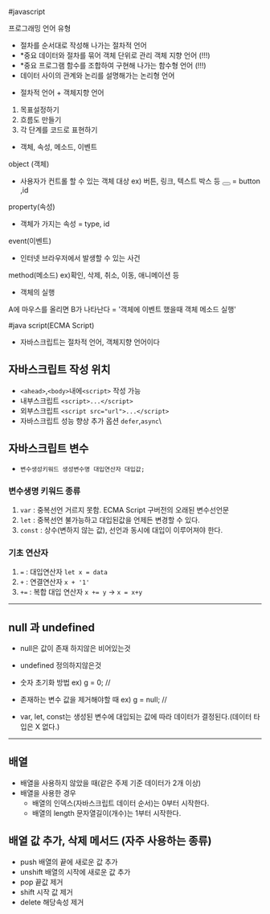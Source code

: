 #javascript

프로그래밍 언어 유형
- 절차를 순서대로 작성해 나가는 절차적 언어
- *중요 데이터와 절차를 묶어 객체 단위로 관리 객체 지향 언어 (!!!)
- *중요 프로그램 함수를 조합하여 구현해 나가는 함수형 언어 (!!!)
- 데이터 사이의 관계와 논리를 설명해가는 논리형 언어

* 절차적 언어 + 객체지향 언어
1. 목표설정하기
2. 흐름도 만들기
3. 각 단계를 코드로 표현하기

* 객체, 속성, 메소드, 이벤트

object (객체)
- 사용자가 컨트롤 할 수 있는 객체 대상 ex) 버튼, 링크, 텍스트 박스 등
<button type="button" id="btn"></button>
= button ,id

property(속성)
- 객체가 가지는 속성 
= type, id

event(이벤트)
- 인터넷 브라우저에서 발생할 수 있는 사건

method(메소드) ex)확인, 삭제, 취소, 이동, 애니메이션 등
- 객체의 실행 

A에 마우스를 올리면 B가 나타난다
= '객체에 이벤트 했을때 객체 메소드 실행'

#java script(ECMA Script)
* 자바스크립트는 절차적 언어, 객체지향 언어이다
## 자바스크립트 작성 위치
* `<ahead>`,`<body>`내에`<script>` 작성 가능
* 내부스크립트 `<script>...</script>`
* 외부스크립트 `<script src="url">...</script>`
* 자바스크립트 성능 향상 추가 옵션 `defer`,`async`\
## 자바스크립트 변수
* `변수생성키워드 생성변수명 대입연산자 대입값;`
### 변수생명 키워드 종류
1. `var` : 중복선언 거르지 못함. ECMA Script 구버전의 오래된 변수선언문
2. `let` : 중복선언 불가능하고 대입된값을 언제든 변경할 수 있다.
3. `const` : 상수(변하지 않는 값), 선언과 동시에 대입이 이루어져야 한다.
### 기초 연산자
1. `=` : 대입연산자 `let x = data`
2. `+` : 연결연산자 `x + '1'`
3.  `+=` : 복합 대입 연산자 `x += y` -> `x = x+y`
---------------------------------------------------------------------
## null 과 undefined

- null은 값이 존재 하지않은 비어있는것
- undefined 정의하지않은것

- 숫자 초기화 방법
ex) g = 0; // 
- 존재하는 변수 값을 제거해야할 때
ex) g = null; //

- var, let, const는 생성된 변수에 대입되는 값에 따라 데이터가 결정된다.(데이터 타입은 X 없다.)

-------------------------------------------------------------------
## 배열
- 배열을 사용하지 않았을 때(같은 주제 기준 데이터가 2개 이상)
- 배열을 사용한 경우
    - 배열의 인덱스(자바스크립트 데이터 순서)는 0부터 시작한다.
    - 배열의 length 문자열길이(개수)는 1부터 시작한다.

## 배열 값 추가, 삭제 메서드 (자주 사용하는 종류)
- push 배열의 끝에 새로운 값 추가
- unshift 배열의 시작에 새로운 값 추가 
- pop 끝값 제거
- shift 시작 값 제거
- delete 해당속성 제거 